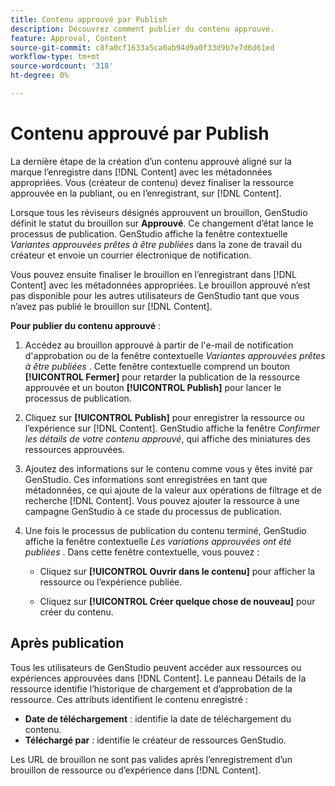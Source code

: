 ```yaml
---
title: Contenu approuvé par Publish
description: Découvrez comment publier du contenu approuvé.
feature: Approval, Content
source-git-commit: c8fa0cf1633a5ca0ab94d9a0f33d9b7e7d6d61ed
workflow-type: tm+mt
source-wordcount: '318'
ht-degree: 0%

---
```



# Contenu approuvé par Publish

La dernière étape de la création d’un contenu approuvé aligné sur la marque l’enregistre dans [!DNL Content] avec les métadonnées appropriées. Vous (créateur de contenu) devez finaliser la ressource approuvée en la publiant, ou en l’enregistrant, sur [!DNL Content].

Lorsque tous les réviseurs désignés approuvent un brouillon, GenStudio définit le statut du brouillon sur **Approuvé**. Ce changement d’état lance le processus de publication.  GenStudio affiche la fenêtre contextuelle _Variantes approuvées prêtes à être publiées_ dans la zone de travail du créateur et envoie un courrier électronique de notification.

Vous pouvez ensuite finaliser le brouillon en l’enregistrant dans [!DNL Content] avec les métadonnées appropriées. Le brouillon approuvé n’est pas disponible pour les autres utilisateurs de GenStudio tant que vous n’avez pas publié le brouillon sur [!DNL Content].

**Pour publier du contenu approuvé** :

1. Accédez au brouillon approuvé à partir de l&#39;e-mail de notification d&#39;approbation ou de la fenêtre contextuelle _Variantes approuvées prêtes à être publiées_ . Cette fenêtre contextuelle comprend un bouton **[!UICONTROL Fermer]** pour retarder la publication de la ressource approuvée et un bouton **[!UICONTROL Publish]** pour lancer le processus de publication.

1. Cliquez sur **[!UICONTROL Publish]** pour enregistrer la ressource ou l’expérience sur [!DNL Content]. GenStudio affiche la fenêtre _Confirmer les détails de votre contenu approuvé_, qui affiche des miniatures des ressources approuvées.

1. Ajoutez des informations sur le contenu comme vous y êtes invité par GenStudio. Ces informations sont enregistrées en tant que métadonnées, ce qui ajoute de la valeur aux opérations de filtrage et de recherche [!DNL Content]. Vous pouvez ajouter la ressource à une campagne GenStudio à ce stade du processus de publication.

1. Une fois le processus de publication du contenu terminé, GenStudio affiche la fenêtre contextuelle _Les variations approuvées ont été publiées_ . Dans cette fenêtre contextuelle, vous pouvez :

   * Cliquez sur **[!UICONTROL Ouvrir dans le contenu]** pour afficher la ressource ou l’expérience publiée.

   * Cliquez sur **[!UICONTROL Créer quelque chose de nouveau]** pour créer du contenu.

## Après publication

Tous les utilisateurs de GenStudio peuvent accéder aux ressources ou expériences approuvées dans [!DNL Content]. Le panneau Détails de la ressource identifie l’historique de chargement et d’approbation de la ressource. Ces attributs identifient le contenu enregistré :

* **Date de téléchargement** : identifie la date de téléchargement du contenu.
* **Téléchargé par** : identifie le créateur de ressources GenStudio.

Les URL de brouillon ne sont pas valides après l’enregistrement d’un brouillon de ressource ou d’expérience dans [!DNL Content].

